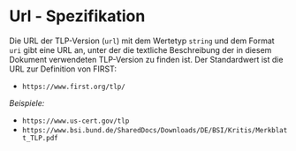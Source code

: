 # Url - Spezifikation

Die URL der TLP-Version (`url`) mit dem Wertetyp `string` und dem Format `uri` gibt eine URL an, unter der die textliche Beschreibung der in diesem Dokument verwendeten TLP-Version zu finden ist. Der Standardwert ist die URL zur Definition von FIRST:

* `https://www.first.org/tlp/`

*Beispiele:*

* `https://www.us-cert.gov/tlp`
* `https://www.bsi.bund.de/SharedDocs/Downloads/DE/BSI/Kritis/Merkblatt_TLP.pdf`

